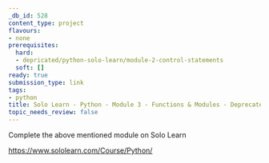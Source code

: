 ```yaml
---
_db_id: 528
content_type: project
flavours:
- none
prerequisites:
  hard:
  - depricated/python-solo-learn/module-2-control-statements
  soft: []
ready: true
submission_type: link
tags:
- python
title: Solo Learn - Python - Module 3 - Functions & Modules - Deprecated
topic_needs_review: false
---
```


Complete the above mentioned module on Solo Learn

https://www.sololearn.com/Course/Python/